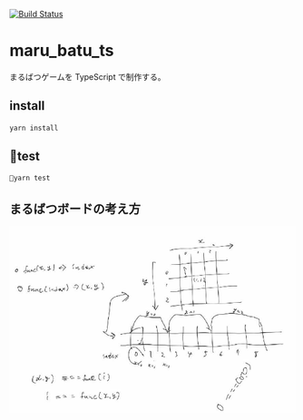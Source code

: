[![Build Status](https://travis-ci.com/ririko25/maru_batu_ts.svg?branch=master)](https://travis-ci.com/ririko25/maru_batu_ts)

# maru_batu_ts

まるばつゲームを TypeScript で制作する。

## install

```sh
yarn install
```

## test

```sh
yarn test
```

## まるばつボードの考え方

![まるばつゲームのボードの考え方](images/sk.jpg)
